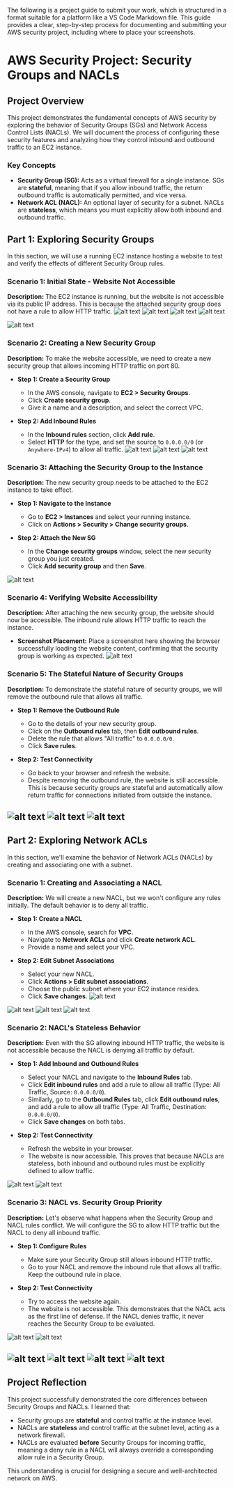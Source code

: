 The following is a project guide to submit your work, which is structured in a format suitable for a platform like a VS Code Markdown file. This guide provides a clear, step-by-step process for documenting and submitting your AWS security project, including where to place your screenshots.


# AWS Security Project: Security Groups and NACLs

## Project Overview

This project demonstrates the fundamental concepts of AWS security by exploring the behavior of Security Groups (SGs) and Network Access Control Lists (NACLs). We will document the process of configuring these security features and analyzing how they control inbound and outbound traffic to an EC2 instance.

### Key Concepts

* **Security Group (SG):** Acts as a virtual firewall for a single instance. SGs are **stateful**, meaning that if you allow inbound traffic, the return outbound traffic is automatically permitted, and vice versa.
* **Network ACL (NACL):** An optional layer of security for a subnet. NACLs are **stateless**, which means you must explicitly allow both inbound and outbound traffic.

## Part 1: Exploring Security Groups

In this section, we will use a running EC2 instance hosting a website to test and verify the effects of different Security Group rules.


### Scenario 1: Initial State - Website Not Accessible

**Description:** The EC2 instance is running, but the website is not accessible via its public IP address. This is because the attached security group does not have a rule to allow HTTP traffic.
![alt text](<Screenshot 2025-08-05 142912.png>)
![alt text](<Screenshot 2025-08-05 144400.png>)
![alt text](<Screenshot 2025-08-05 144415.png>)
![alt text](<Screenshot 2025-08-05 144600.png>)

![alt text](<Screenshot 2025-08-05 151026.png>)


### Scenario 2: Creating a New Security Group

**Description:** To make the website accessible, we need to create a new security group that allows incoming HTTP traffic on port 80.

* **Step 1: Create a Security Group**
    * In the AWS console, navigate to **EC2 > Security Groups**.
    * Click **Create security group**.
    * Give it a name and a description, and select the correct VPC.

* **Step 2: Add Inbound Rules**
    * In the **Inbound rules** section, click **Add rule**.
    * Select **HTTP** for the type, and set the source to `0.0.0.0/0` (or `Anywhere-IPv4`) to allow all traffic.
![alt text](<Screenshot 2025-08-05 145142.png>)
![alt text](<Screenshot 2025-08-05 145205.png>)
![alt text](<Screenshot 2025-08-05 145232.png>)

### Scenario 3: Attaching the Security Group to the Instance

**Description:** The new security group needs to be attached to the EC2 instance to take effect.

* **Step 1: Navigate to the Instance**
    * Go to **EC2 > Instances** and select your running instance.
    * Click on **Actions > Security > Change security groups**.

* **Step 2: Attach the New SG**
    * In the **Change security groups** window, select the new security group you just created.
    * Click **Add security group** and then **Save**.

![alt text](<Screenshot 2025-08-05 145336.png>)

### Scenario 4: Verifying Website Accessibility

**Description:** After attaching the new security group, the website should now be accessible. The inbound rule allows HTTP traffic to reach the instance.

* **Screenshot Placement:** Place a screenshot here showing the browser successfully loading the website content, confirming that the security group is working as expected.
![alt text](<Screenshot 2025-08-05 145422.png>)

### Scenario 5: The Stateful Nature of Security Groups

**Description:** To demonstrate the stateful nature of security groups, we will remove the outbound rule that allows all traffic.

* **Step 1: Remove the Outbound Rule**
    * Go to the details of your new security group.
    * Click on the **Outbound rules** tab, then **Edit outbound rules**.
    * Delete the rule that allows "All traffic" to `0.0.0.0/0`.
    * Click **Save rules**.

* **Step 2: Test Connectivity**
    * Go back to your browser and refresh the website.
    * Despite removing the outbound rule, the website is still accessible. This is because security groups are stateful and automatically allow return traffic for connections initiated from outside the instance.

![alt text](<Screenshot 2025-08-05 145459.png>)
![alt text](<Screenshot 2025-08-05 145543.png>)
![alt text](<Screenshot 2025-08-05 145611.png>)
---

## Part 2: Exploring Network ACLs

In this section, we'll examine the behavior of Network ACLs (NACLs) by creating and associating one with a subnet.

### Scenario 1: Creating and Associating a NACL

**Description:** We will create a new NACL, but we won't configure any rules initially. The default behavior is to deny all traffic.

* **Step 1: Create a NACL**
    * In the AWS console, search for **VPC**.
    * Navigate to **Network ACLs** and click **Create network ACL**.
    * Provide a name and select your VPC.

* **Step 2: Edit Subnet Associations**
    * Select your new NACL.
    * Click **Actions > Edit subnet associations**.
    * Choose the public subnet where your EC2 instance resides.
    * Click **Save changes**.
![alt text](<Screenshot 2025-08-05 152200.png>)

![alt text](<Screenshot 2025-08-05 152327.png>) ![alt text](<Screenshot 2025-08-05 152345.png>) ![alt text](<Screenshot 2025-08-05 152258.png>)
### Scenario 2: NACL's Stateless Behavior
**Description:** Even with the SG allowing inbound HTTP traffic, the website is not accessible because the NACL is denying all traffic by default.

* **Step 1: Add Inbound and Outbound Rules**
    * Select your NACL and navigate to the **Inbound Rules** tab.
    * Click **Edit inbound rules** and add a rule to allow all traffic (Type: All Traffic, Source: `0.0.0.0/0`).
    * Similarly, go to the **Outbound Rules** tab, click **Edit outbound rules**, and add a rule to allow all traffic (Type: All Traffic, Destination: `0.0.0.0/0`).
    * Click **Save changes** on both tabs.

* **Step 2: Test Connectivity**
    * Refresh the website in your browser.
    * The website is now accessible. This proves that because NACLs are stateless, both inbound and outbound rules must be explicitly defined to allow traffic.

![alt text](<Screenshot 2025-08-05 152506.png>)
![alt text](<Screenshot 2025-08-05 153408.png>)
### Scenario 3: NACL vs. Security Group Priority

**Description:** Let's observe what happens when the Security Group and NACL rules conflict. We will configure the SG to allow HTTP traffic but the NACL to deny all inbound traffic.

* **Step 1: Configure Rules**
    * Make sure your Security Group still allows inbound HTTP traffic.
    * Go to your NACL and remove the inbound rule that allows all traffic. Keep the outbound rule in place.

* **Step 2: Test Connectivity**
    * Try to access the website again.
    * The website is not accessible. This demonstrates that the NACL acts as the first line of defense. If the NACL denies traffic, it never reaches the Security Group to be evaluated.

![alt text](<Screenshot 2025-08-05 154142.png>)
![alt text](<Screenshot 2025-08-05 154256.png>)

![alt text](<Screenshot 2025-08-05 154413.png>) ![alt text](<Screenshot 2025-08-05 154513.png>) ![alt text](<Screenshot 2025-08-05 154527.png>)
![alt text](<Screenshot 2025-08-05 151026-1.png>)
---

## Project Reflection

This project successfully demonstrated the core differences between Security Groups and NACLs. I learned that:
* Security groups are **stateful** and control traffic at the instance level.
* NACLs are **stateless** and control traffic at the subnet level, acting as a network firewall.
* NACLs are evaluated **before** Security Groups for incoming traffic, meaning a deny rule in a NACL will always override a corresponding allow rule in a Security Group.

This understanding is crucial for designing a secure and well-architected network on AWS.